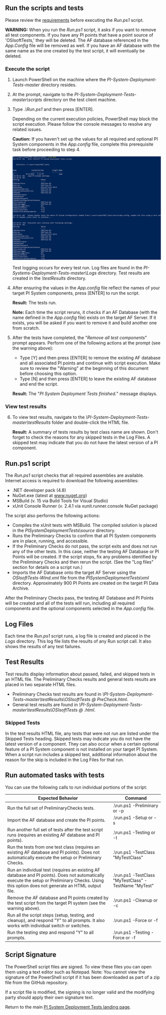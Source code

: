 ## Run the scripts and tests

Please review the [requirements](../Requirements.md) before executing the *Run.ps1* script.

**WARNING:** When you run the *Run.ps1* script, it asks if you want to remove all test components. If you have any PI points that have a point source of 'OSIsoftTests,' they will be deleted. The AF database referenced in the *App.Config* file will be removed as well. If you have an AF database with the same name as the one created by the test script, it will eventually be deleted.

### Execute the script

1. Launch PowerShell on the machine where the _PI-System-Deployment-Tests-master_ directory resides.

2. At the prompt, navigate to the *PI-System-Deployment-Tests-master\scripts* directory on the test client machine.

3. Type _.\Run.ps1_ and then press [ENTER].

    Depending on the current execution policies, PowerShell may block the script execution. Please follow the console messages to resolve any related issues.

	**Caution:** If you haven't set up the values for all required and optional PI System components in the *App.config* file, complete this prerequisite task before proceeding to step 4.
    
    ![](../images/Screen_runps1.png)

    Test logging occurs for every test run.  Log files are found in the *PI-Systems-Deployment-Tests-master\Logs* directory. Test results are created in the *\testResults* directory.

4. After ensuring the values in the *App.config* file reflect the names of your target PI System components, press [ENTER] to run the script.

    **Result:** The tests run.

    **Note:** Each time the script reruns, it checks if an AF Database (with the name defined in the *App.config* file) exists on the target AF Server. If it exists, you will be asked if you want to remove it and build another one from scratch.

5. After the tests have completed, the "*Remove all test components*" prompt appears. Perform one of the following actions at the prompt (see the warning above):

    * Type [Y] and then press [ENTER] to remove the existing AF database and all associated PI points and continue with script execution. Make sure to review the "Warning" at the beginning of this document before choosing this option.
    * Type [N] and then press [ENTER] to leave the existing AF database and end the script.

    **Result:** The "*PI System Deployment Tests finished.*" message displays.

### View test results

6. To view test results, navigate to the _\PI-System-Deployment-Tests-master\testResults_ folder and double-click the HTML file.

    **Result:** A summary of tests results by test class name are shown. Don't forget to check the reasons for any skipped tests in the Log Files. A skipped test may indicate that you do not have the latest version of a PI component.
    
    

## Run.ps1 script

The *Run.ps1* script checks that all required assemblies are available. Internet access is required to download the following assemblies:

- .NET developer pack (4.8)
- NuGet.exe (latest at www.nuget.org)
- MSBuild (v. 15 via Build Tools for Visual Studio)
- xUnit Console Runner (v. 2.4.1 via xunit.runner.console NuGet package)

The script also performs the following actions:

- Compiles the xUnit tests with MSBuild. The compiled solution is placed in the *PISystemDeploymentTests\source* directory.
- Runs the Preliminary Checks to confirm that all PI System components are in place, running, and accessible.
- If the Preliminary Checks do not pass, the script exits and does not run any of the other tests. In this case, neither the testing AF Database or PI Points will be created.  If the script stops, fix any problems identified by the Preliminary Checks and then rerun the script. (See the "Log files" section for details on a script run.)
- Imports the AF Database onto the target AF Server using the *OSIsoftTests-Wind.xml* file from the *PISystemDeploymentTests\xml* directory.  Approximately 900 PI Points are created on the target PI Data Archive.

After the Preliminary Checks pass, the testing AF Database and PI Points will be created and all of the tests will run, including all required components and the optional components selected in the *App.config* file.



## Log Files

Each time the *Run.ps1* script runs, a log file is created and placed in the *Logs* directory. This log file lists the results of any Run script call.  It also shows the results of any test failures.



## Test Results

Test results display information about passed, failed, and skipped tests in an HTML file.  The Preliminary Checks results and general tests results are placed in two separate HTML files.

* Preliminary Checks test results are found in *\PI-System-Deployment-Tests-master\testResults\OSIsoftTests <date>@<time> PreCheck.html*.
* General test results are found in *\PI-System-Deployment-Tests-master\\testResults\OSIsoftTests <date>@<time> .html*.

### Skipped Tests

In the test results HTML file, any tests that were not run are listed under the Skipped Tests heading.  Skipped tests may indicate you do not have the latest version of a component. They can also occur when a certain optional feature of a PI System component is not installed on your target PI System.  When a script run includes a skipped test, additional information about the reason for the skip is included in the Log Files for that run.



## Run automated tasks with tests

You can use the following calls to run individual portions of the script:

| Expected Behavior                                            | Command                                               |
| ------------------------------------------------------------ | ----------------------------------------------------- |
| Run the full set of PreliminaryChecks tests.                 | .\run.ps1 -Preliminary or -p                          |
| Import the AF database and create the PI points.             | .\run.ps1 -Setup or -s                                |
| Run another full set of tests after the test script runs (requires an existing AF database and PI points). | .\run.ps1 -Testing or -t                              |
| Run the tests from one test class (requires an existing AF database and PI points). Does not automatically execute the setup or Preliminary Checks. | .\run.ps1 -TestClass "MyTestClass"                    |
| Run an individual test (requires an existing AF database and PI points). Does not automatically execute the setup or Preliminary Checks. Using this option does not generate an HTML output file. | .\run.ps1 -TestClass "MyTestClass" -TestName "MyTest" |
| Remove the AF database and PI points created by the test script from the target PI system (see the warning above). | .\run.ps1 -Cleanup or -c                              |
| Run all the script steps (setup, testing, and cleanup), and respond "Y" to all prompts.  It also works with individual switch or switches. | .\run.ps1 -Force or -f                                |
| Run the testing step and respond "Y" to all prompts.         | .\run.ps1 -Testing -Force or -f                       |



##  Script Signature

The PowerShell script files are signed. To view these files you can open them using a text editor such as Notepad. Note: You cannot view the signature of the PowerShell script if it has been downloaded as part of a zip file from the GitHub repository.

If a script file is modified, the signing is no longer valid and the modifying party should apply their own signature text.



Return to the main [PI System Deployment Tests landing page](../../../).

